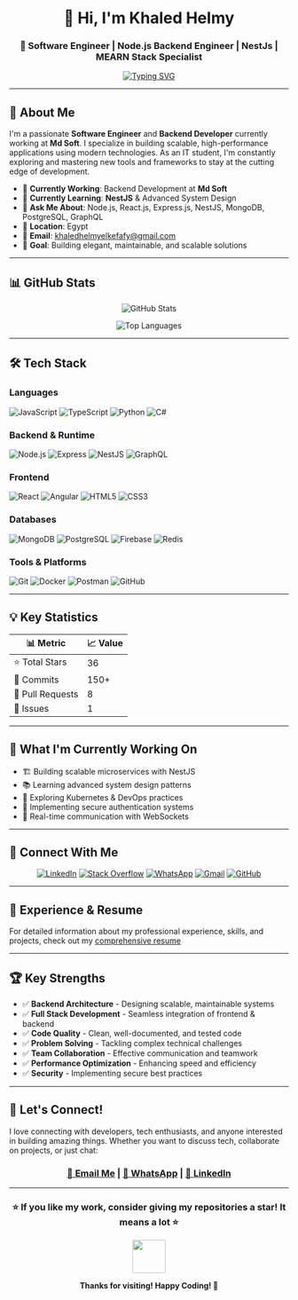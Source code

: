 <div align="center">

# 👋 Hi, I'm Khaled Helmy

### 🚀 Software Engineer | Node.js Backend Engineer | NestJs | MEARN Stack Specialist

[![Typing SVG](https://readme-typing-svg.herokuapp.com?font=Fira+Code&size=22&duration=3000&pause=1000&color=F75C7E&center=true&vCenter=true&width=600&lines=Node.js+Developer;MEARN+Stack+Developer;NestJS+Enthusiast+And+Microservices;Always+Learning+New+Technologies)](https://github.com/khaledhelmyg)

</div>

---

## 💼 About Me

I'm a passionate **Software Engineer** and **Backend Developer** currently working at **Md Soft**. I specialize in building scalable, high-performance applications using modern technologies. As an IT student, I'm constantly exploring and mastering new tools and frameworks to stay at the cutting edge of development.

- 🔭 **Currently Working**: Backend Development at **Md Soft**
- 🌱 **Currently Learning**: **NestJS** & Advanced System Design
- 💬 **Ask Me About**: Node.js, React.js, Express.js, NestJS, MongoDB, PostgreSQL, GraphQL
- 📍 **Location**: Egypt
- 📧 **Email**: khaledhelmyelkefafy@gmail.com
- 🎯 **Goal**: Building elegant, maintainable, and scalable solutions

---

## 📊 GitHub Stats

<div align="center">

![GitHub Stats](https://github-readme-stats.vercel.app/api?username=khaledhelmyg&show_icons=true&theme=github_dark&cache_seconds=60&count_private=true)

![Top Languages](https://github-readme-stats.vercel.app/api/top-langs/?username=khaledhelmyg&theme=github_dark&hide_border=true&layout=compact)

</div>

---

## 🛠️ Tech Stack

### Languages
<div>
  <img src="https://img.shields.io/badge/JavaScript-F7DF1E?style=for-the-badge&logo=javascript&logoColor=black" alt="JavaScript"/>
  <img src="https://img.shields.io/badge/TypeScript-3178C6?style=for-the-badge&logo=typescript&logoColor=white" alt="TypeScript"/>
  <img src="https://img.shields.io/badge/Python-3776AB?style=for-the-badge&logo=python&logoColor=white" alt="Python"/>
  <img src="https://img.shields.io/badge/C%23-239120?style=for-the-badge&logo=c-sharp&logoColor=white" alt="C#"/>
</div>

### Backend & Runtime
<div>
  <img src="https://img.shields.io/badge/Node.js-339933?style=for-the-badge&logo=node.js&logoColor=white" alt="Node.js"/>
  <img src="https://img.shields.io/badge/Express.js-000000?style=for-the-badge&logo=express&logoColor=white" alt="Express"/>
  <img src="https://img.shields.io/badge/NestJS-E0234E?style=for-the-badge&logo=nestjs&logoColor=white" alt="NestJS"/>
  <img src="https://img.shields.io/badge/GraphQL-E10098?style=for-the-badge&logo=graphql&logoColor=white" alt="GraphQL"/>
</div>

### Frontend
<div>
  <img src="https://img.shields.io/badge/React-61DAFB?style=for-the-badge&logo=react&logoColor=black" alt="React"/>
  <img src="https://img.shields.io/badge/Angular-DD0031?style=for-the-badge&logo=angular&logoColor=white" alt="Angular"/>
  <img src="https://img.shields.io/badge/HTML5-E34C26?style=for-the-badge&logo=html5&logoColor=white" alt="HTML5"/>
  <img src="https://img.shields.io/badge/CSS3-1572B6?style=for-the-badge&logo=css3&logoColor=white" alt="CSS3"/>
</div>

### Databases
<div>
  <img src="https://img.shields.io/badge/MongoDB-13AA52?style=for-the-badge&logo=mongodb&logoColor=white" alt="MongoDB"/>
  <img src="https://img.shields.io/badge/PostgreSQL-336791?style=for-the-badge&logo=postgresql&logoColor=white" alt="PostgreSQL"/>
  <img src="https://img.shields.io/badge/Firebase-FFCA28?style=for-the-badge&logo=firebase&logoColor=black" alt="Firebase"/>
  <img src="https://img.shields.io/badge/Redis-DC382D?style=for-the-badge&logo=redis&logoColor=white" alt="Redis"/>
</div>

### Tools & Platforms
<div>
  <img src="https://img.shields.io/badge/Git-F05032?style=for-the-badge&logo=git&logoColor=white" alt="Git"/>
  <img src="https://img.shields.io/badge/Docker-2496ED?style=for-the-badge&logo=docker&logoColor=white" alt="Docker"/>
  <img src="https://img.shields.io/badge/Postman-FF6C37?style=for-the-badge&logo=postman&logoColor=white" alt="Postman"/>
  <img src="https://img.shields.io/badge/GitHub-181717?style=for-the-badge&logo=github&logoColor=white" alt="GitHub"/>
</div>

---

## 💡 Key Statistics

| 📊 Metric | 📈 Value |
|-----------|---------|
| ⭐ Total Stars | 36 |
| 📝 Commits | 150+ |
| 🔀 Pull Requests | 8 |
| 🐛 Issues | 1 |

---

## 🎯 What I'm Currently Working On

- 🏗️ Building scalable microservices with NestJS
- 📚 Learning advanced system design patterns
- 🚀 Exploring Kubernetes & DevOps practices
- 🔐 Implementing secure authentication systems
- 💬 Real-time communication with WebSockets

---

## 📱 Connect With Me

<div align="center">

[![LinkedIn](https://img.shields.io/badge/LinkedIn-0A66C2?style=for-the-badge&logo=linkedin&logoColor=white)](https://linkedin.com/in/khaled-helmy)
[![Stack Overflow](https://img.shields.io/badge/Stack%20Overflow-F48024?style=for-the-badge&logo=stack-overflow&logoColor=white)](https://stackoverflow.com/users/18642096)
[![WhatsApp](https://img.shields.io/badge/WhatsApp-25D366?style=for-the-badge&logo=whatsapp&logoColor=white)](https://wa.me/message/VCR6S7GI4C3MA1)
[![Gmail](https://img.shields.io/badge/Gmail-D14836?style=for-the-badge&logo=gmail&logoColor=white)](mailto:khaledhelmyelkefafy@gmail.com)
[![GitHub](https://img.shields.io/badge/GitHub-181717?style=for-the-badge&logo=github&logoColor=white)](https://github.com/khaledhelmyg)

</div>

---

## 📄 Experience & Resume

For detailed information about my professional experience, skills, and projects, check out my [comprehensive resume](https://docs.google.com/document/d/16xUJsBUsq4A00cebn-M11CYPua6vqouD/edit?usp=drivesdk&ouid=104217138230679494990&rtpof=true&sd=true)

---

## 🏆 Key Strengths

- ✅ **Backend Architecture** - Designing scalable, maintainable systems
- ✅ **Full Stack Development** - Seamless integration of frontend & backend
- ✅ **Code Quality** - Clean, well-documented, and tested code
- ✅ **Problem Solving** - Tackling complex technical challenges
- ✅ **Team Collaboration** - Effective communication and teamwork
- ✅ **Performance Optimization** - Enhancing speed and efficiency
- ✅ **Security** - Implementing secure best practices

---

## 💬 Let's Connect!

I love connecting with developers, tech enthusiasts, and anyone interested in building amazing things. Whether you want to discuss tech, collaborate on projects, or just chat:

<div align="center">

### [📧 Email Me](mailto:khaledhelmyelkefafy@gmail.com) | [💬 WhatsApp](https://wa.me/message/VCR6S7GI4C3MA1) | [🔗 LinkedIn](https://linkedin.com/in/khaled-helmy)

</div>

---

<div align="center">

### ⭐ If you like my work, consider giving my repositories a star! It means a lot ⭐

<img src="https://media.giphy.com/media/LnQjpWaON8nhr21vNW/giphy.gif" width="60">

**Thanks for visiting! Happy Coding! 🚀**

</div>
